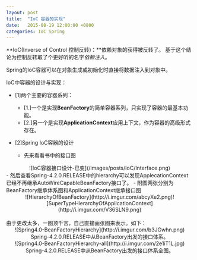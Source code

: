 ```yaml
---
layout: post
title:  "IoC 容器的实现"
date:   2015-08-19 12:00:00 +0800
categories: IoC Spring
---
```


**IoC(Inverse of Control 控制反转)：**依赖对象的获得被反转了。
基于这个结论为控制反转取了个更好听的名字*依赖注入*。<br/>

Spring的IoC容器可以在对象生成或初始化时直接将数据注入到对象中。

IoC中容器的设计与实现：
- [1]两个主要的容器系列：
  - [1.]一个是实现**BeanFactory**的简单容器系列，只实现了容器的最基本功能。
  - [2.]另一个是实现**ApplicationContext**应用上下文，作为容器的高级形式存在。
  
- [2]Spring IoC容器的设计
	- 先来看看书中的接口图
<center>![IoC容器接口设计-已变](/images/posts/IoC/Interface.png)</center>
	- 然后查看Spring-4.2.0.RELEASE中的hierarchy可以发现ApplecationContext已经不再继承AutoWireCapableBeanFactory接口了。
	- 附图两张分别为BeanFactory继承体系图和ApplicationContext继承接口图
<center>![HierarchyOfBeanFactory](http://i.imgur.com/abcyXe2.png)![SuperTypeHierarchyOfApplicationContext](http://i.imgur.com/V36SLN9.png)</center><br/>
由于更改太多，一图顶千言，自己直接画张图来表示。如下：
<center>![Spring4.0-BeanFactoryHierarchy](http://i.imgur.com/b3JGwhn.png)</center>
<center>Spring-4.2.0.RELEASE中从BeanFactory出发的接口体系。</center>
<center>![Spring4.0-BeanFactoryHierarchy-all](http://i.imgur.com/2e1iT1L.jpg)</center>
<center>Spring-4.2.0.RELEASE中从BeanFactory出发的接口体系全图。</center>
